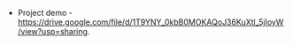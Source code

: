 
- Project demo -  https://drive.google.com/file/d/1T9YNY_0kbB0MOKAQoJ36KuXtl_5jIoyW/view?usp=sharing.
